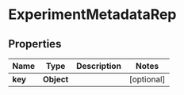 

# ExperimentMetadataRep


## Properties

Name | Type | Description | Notes
------------ | ------------- | ------------- | -------------
**key** | **Object** |  |  [optional]



